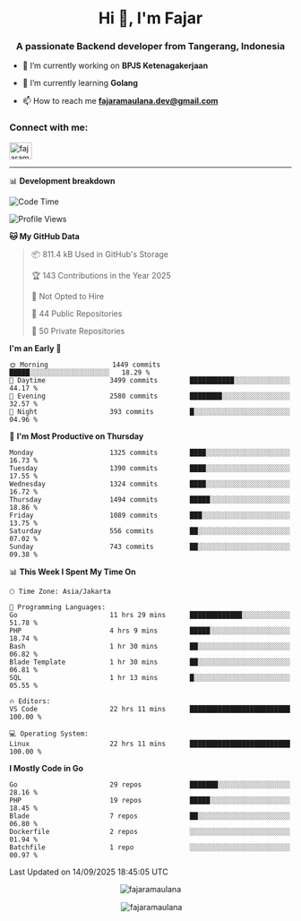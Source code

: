 <h1 align="center">Hi 👋, I'm Fajar</h1>
<h3 align="center">A passionate Backend developer from Tangerang, Indonesia</h3>

<!-- <p align="left"> <img src="https://komarev.com/ghpvc/?username=fajaramaulana&label=Profile%20views&color=0e75b6&style=flat" alt="fajaramaulana" /> </p> -->

- 🔭 I’m currently working on **BPJS Ketenagakerjaan**

- 🌱 I’m currently learning **Golang**

- 📫 How to reach me **fajaramaulana.dev@gmail.com**

<h3 align="left">Connect with me:</h3>
<p align="left">
<a href="https://linkedin.com/in/fajar-agus-maulana-73533a180/" target="blank"><img align="center" src="https://raw.githubusercontent.com/rahuldkjain/github-profile-readme-generator/master/src/images/icons/Social/linked-in-alt.svg" alt="fajaramaulana" height="30" width="40" /></a>
</p>

-------

📊 **Development breakdown**
<!--START_SECTION:waka-->
![Code Time](http://img.shields.io/badge/Code%20Time-3%2C359%20hrs%2057%20mins-blue)

![Profile Views](http://img.shields.io/badge/Profile%20Views-0-blue)

**🐱 My GitHub Data** 

> 📦 811.4 kB Used in GitHub's Storage 
 > 
> 🏆 143 Contributions in the Year 2025
 > 
> 🚫 Not Opted to Hire
 > 
> 📜 44 Public Repositories 
 > 
> 🔑 50 Private Repositories 
 > 
**I'm an Early 🐤** 

```text
🌞 Morning                1449 commits        █████░░░░░░░░░░░░░░░░░░░░   18.29 % 
🌆 Daytime                3499 commits        ███████████░░░░░░░░░░░░░░   44.17 % 
🌃 Evening                2580 commits        ████████░░░░░░░░░░░░░░░░░   32.57 % 
🌙 Night                  393 commits         █░░░░░░░░░░░░░░░░░░░░░░░░   04.96 % 
```
📅 **I'm Most Productive on Thursday** 

```text
Monday                   1325 commits        ████░░░░░░░░░░░░░░░░░░░░░   16.73 % 
Tuesday                  1390 commits        ████░░░░░░░░░░░░░░░░░░░░░   17.55 % 
Wednesday                1324 commits        ████░░░░░░░░░░░░░░░░░░░░░   16.72 % 
Thursday                 1494 commits        █████░░░░░░░░░░░░░░░░░░░░   18.86 % 
Friday                   1089 commits        ███░░░░░░░░░░░░░░░░░░░░░░   13.75 % 
Saturday                 556 commits         ██░░░░░░░░░░░░░░░░░░░░░░░   07.02 % 
Sunday                   743 commits         ██░░░░░░░░░░░░░░░░░░░░░░░   09.38 % 
```


📊 **This Week I Spent My Time On** 

```text
🕑︎ Time Zone: Asia/Jakarta

💬 Programming Languages: 
Go                       11 hrs 29 mins      █████████████░░░░░░░░░░░░   51.78 % 
PHP                      4 hrs 9 mins        █████░░░░░░░░░░░░░░░░░░░░   18.74 % 
Bash                     1 hr 30 mins        ██░░░░░░░░░░░░░░░░░░░░░░░   06.82 % 
Blade Template           1 hr 30 mins        ██░░░░░░░░░░░░░░░░░░░░░░░   06.81 % 
SQL                      1 hr 13 mins        █░░░░░░░░░░░░░░░░░░░░░░░░   05.55 % 

🔥 Editors: 
VS Code                  22 hrs 11 mins      █████████████████████████   100.00 % 

💻 Operating System: 
Linux                    22 hrs 11 mins      █████████████████████████   100.00 % 
```

**I Mostly Code in Go** 

```text
Go                       29 repos            ███████░░░░░░░░░░░░░░░░░░   28.16 % 
PHP                      19 repos            █████░░░░░░░░░░░░░░░░░░░░   18.45 % 
Blade                    7 repos             ██░░░░░░░░░░░░░░░░░░░░░░░   06.80 % 
Dockerfile               2 repos             ░░░░░░░░░░░░░░░░░░░░░░░░░   01.94 % 
Batchfile                1 repo              ░░░░░░░░░░░░░░░░░░░░░░░░░   00.97 % 
```




 Last Updated on 14/09/2025 18:45:05 UTC
<!--END_SECTION:waka-->
<p align="center"><img align="center" src="https://github-readme-stats.vercel.app/api/top-langs?username=fajaramaulana&show_icons=true&locale=en&layout=compact" alt="fajaramaulana" /></p>

<p align="center">&nbsp;<img align="center" src="https://github-readme-stats.vercel.app/api?username=fajaramaulana&show_icons=true&locale=en" alt="fajaramaulana" /></p>
